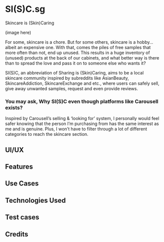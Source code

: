 # SI(S)C.sg
Skincare is (Skin)Caring

(image here)

For some, skincare is a chore. But for some others, skincare is a hobby… albeit an expensive one. With that, comes the piles of free samples that more often than not, end up unused. This results in a huge inventory of (unused) products at the back of our cabinets, and what better way is there than to spread the love and pass it on to someone else who wants it?

SI(S)C, an abbreviation of Sharing is (Skin)Caring, aims to be a local skincare community inspired by subreddits like AsianBeauty, SkincareAddiction, SkincareExchange and etc., where users can safely sell, give away unwanted samples, request and even provide reviews.

### You may ask, Why SI(S)C even though platforms like Carousell exists?
Inspired by Carousell’s selling & ‘looking for’ system, I personally would feel safer knowing that the person I’m purchasing from has the same interest as me and is genuine. Plus, I won’t have to filter through a lot of different categories to reach the skincare section.

## UI/UX

## Features


## Use Cases


## Technologies Used


## Test cases

## Credits
